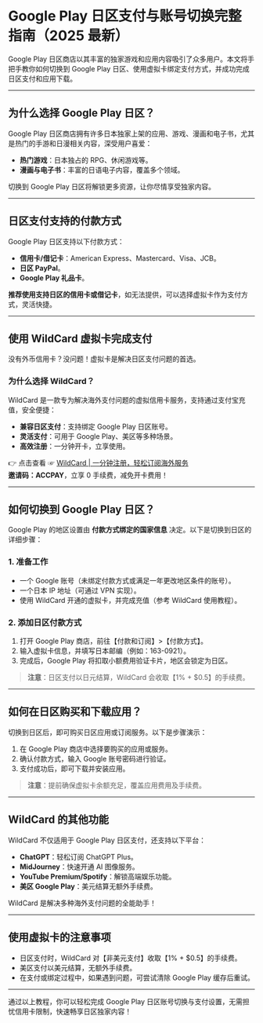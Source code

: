 # Google Play 日区支付与账号切换完整指南（2025 最新）

Google Play 日区商店以其丰富的独家游戏和应用内容吸引了众多用户。本文将手把手教你如何切换到 Google Play 日区、使用虚拟卡绑定支付方式，并成功完成日区支付和应用下载。

---

## 为什么选择 Google Play 日区？

Google Play 日区商店拥有许多日本独家上架的应用、游戏、漫画和电子书，尤其是热门的手游和日漫相关内容，深受用户喜爱：

- **热门游戏**：日本独占的 RPG、休闲游戏等。
- **漫画与电子书**：丰富的日语电子内容，覆盖多个领域。

切换到 Google Play 日区将解锁更多资源，让你尽情享受独家内容。

---

## 日区支付支持的付款方式

Google Play 日区支持以下付款方式：

- **信用卡/借记卡**：American Express、Mastercard、Visa、JCB。
- **日区 PayPal**。
- **Google Play 礼品卡**。

**推荐使用支持日区的信用卡或借记卡**，如无法提供，可以选择虚拟卡作为支付方式，灵活快捷。

---

## 使用 WildCard 虚拟卡完成支付

没有外币信用卡？没问题！虚拟卡是解决日区支付问题的首选。

### 为什么选择 WildCard？

WildCard 是一款专为解决海外支付问题的虚拟信用卡服务，支持通过支付宝充值，安全便捷：

- **兼容日区支付**：支持绑定 Google Play 日区账号。
- **灵活支付**：可用于 Google Play、美区等多种场景。
- **高效注册**：一分钟开卡，立享使用。

👉 点击查看 ☞ [WildCard | 一分钟注册，轻松订阅海外服务](https://bit.ly/bewildcard)  
**邀请码：ACCPAY**，立享 0 手续费，减免开卡费用！

---

## 如何切换到 Google Play 日区？

Google Play 的地区设置由 **付款方式绑定的国家信息** 决定。以下是切换到日区的详细步骤：

### 1. 准备工作

- 一个 Google 账号（未绑定付款方式或满足一年更改地区条件的账号）。
- 一个日本 IP 地址（可通过 VPN 实现）。
- 使用 WildCard 开通的虚拟卡，并完成充值（参考 WildCard 使用教程）。

### 2. 添加日区付款方式

1. 打开 Google Play 商店，前往【付款和订阅】>【付款方式】。
2. 输入虚拟卡信息，并填写日本邮编（例如：163-0921）。
3. 完成后，Google Play 将扣取小额费用验证卡片，地区会锁定为日区。

> **注意**：日区支付以日元结算，WildCard 会收取【1% + $0.5】的手续费。

---

## 如何在日区购买和下载应用？

切换到日区后，即可购买日区应用或订阅服务。以下是步骤演示：

1. 在 Google Play 商店中选择要购买的应用或服务。
2. 确认付款方式，输入 Google 账号密码进行验证。
3. 支付成功后，即可下载并安装应用。

> **注意**：提前确保虚拟卡余额充足，覆盖应用费用及手续费。

---

## WildCard 的其他功能

WildCard 不仅适用于 Google Play 日区支付，还支持以下平台：

- **ChatGPT**：轻松订阅 ChatGPT Plus。
- **MidJourney**：快速开通 AI 图像服务。
- **YouTube Premium/Spotify**：解锁高端娱乐功能。
- **美区 Google Play**：美元结算无额外手续费。

WildCard 是解决多种海外支付问题的全能助手！

---

## 使用虚拟卡的注意事项

- 日区支付时，WildCard 对【非美元支付】收取【1% + $0.5】的手续费。
- 美区支付以美元结算，无额外手续费。
- 在支付或绑定过程中，如果遇到问题，可尝试清除 Google Play 缓存后重试。

---

通过以上教程，你可以轻松完成 Google Play 日区账号切换与支付设置，无需担忧信用卡限制，快速畅享日区独家内容！
